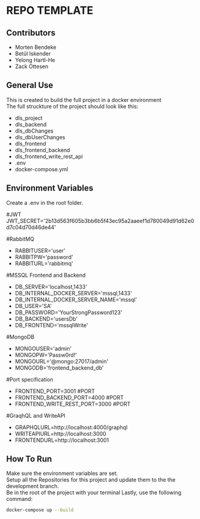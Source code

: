 # REPO TEMPLATE

## Contributors

- Morten Bendeke
- Betül Iskender
- Yelong Hartl-He
- Zack Ottesen

## General Use

This is created to build the full project in a docker environment <br>
The full struckture of the project should look like this:<br>
- dls_project
-   dls_backend
-   dls_dbChanges
-   dls_dbUserChanges
-   dls_frontend
-   dls_frontend_backend
-   dls_frontend_write_rest_api
-   .env
-   docker-compose.yml


## Environment Variables

Create a .env in the root folder.

#JWT
JWT_SECRET='2b13d563f605b3bb6b5f43ec95a2aaeef1d780049d91d62e0d7c04d70d46de44'

#RabbitMQ
- RABBITUSER='user'
- RABBITPW='password'
- RABBITURL='rabbitmq'

#MSSQL Frontend and Backend
- DB_SERVER='localhost,1433'
- DB_INTERNAL_DOCKER_SERVER='mssql,1433'
- DB_INTERNAL_DOCKER_SERVER_NAME='mssql'
- DB_USER='SA'
- DB_PASSWORD='YourStrongPassword123'
- DB_BACKEND='usersDb'
- DB_FRONTEND='mssqlWrite'

#MongoDB
- MONGOUSER='admin'
- MONGOPW='Passw0rd!'
- MONGOURL='@mongo:27017/admin'
- MONGODB='frontend_backend_db'

#Port specification
- FRONTEND_PORT=3001 #PORT
- FRONTEND_BACKEND_PORT=4000 #PORT
- FRONTEND_WRITE_REST_PORT=3000 #PORT

#GraqhQL and WriteAPI
- GRAPHQLURL=http://localhost:4000/graphql
- WRITEAPIURL=http://localhost:3000
- FRONTENDURL=http://localhost:3001

## How To Run

Make sure the environment variables are set.<br>
Setup all the Repositories for this project and update them to the the development branch.<br>
Be in the root of the project with your terminal
Lastly, use the following command:

```bash
docker-compose up --build
```

